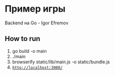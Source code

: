 # Пример игры

Backend на Go - Igor Efremov

## How to run

1. go build -o main
2. ./main
3. browserify static/lib/main.js -o static/bundle.js
4. [`http://localhost:3000/`](http://localhost:3000/)

